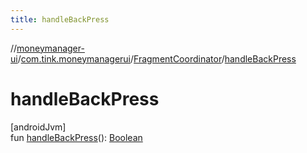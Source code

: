 ```yaml
---
title: handleBackPress
---
```

//[moneymanager-ui](../../../index.html)/[com.tink.moneymanagerui](../index.html)/[FragmentCoordinator](index.html)/[handleBackPress](handle-back-press.html)



# handleBackPress



[androidJvm]\
fun [handleBackPress](handle-back-press.html)(): [Boolean](https://kotlinlang.org/api/latest/jvm/stdlib/kotlin/-boolean/index.html)




